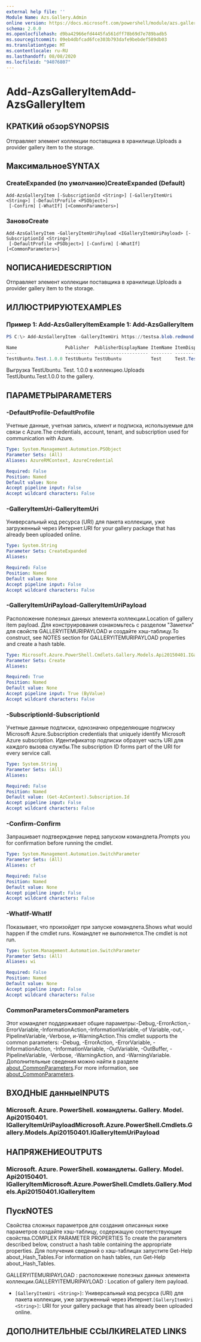 ```yaml
---
external help file: ''
Module Name: Azs.Gallery.Admin
online version: https://docs.microsoft.com/powershell/module/azs.gallery.admin/add-azsgalleryitem
schema: 2.0.0
ms.openlocfilehash: d9ba42966efd4445fa561dff78b69d7e789badb5
ms.sourcegitcommit: 09eb4dbfcad6fce303b793dafe9bebdef589db03
ms.translationtype: MT
ms.contentlocale: ru-RU
ms.lasthandoff: 08/08/2020
ms.locfileid: "94076807"
---
```

# <span data-ttu-id="3e126-101">Add-AzsGalleryItem</span><span class="sxs-lookup"><span data-stu-id="3e126-101">Add-AzsGalleryItem</span></span>

## <span data-ttu-id="3e126-102">КРАТКИй обзор</span><span class="sxs-lookup"><span data-stu-id="3e126-102">SYNOPSIS</span></span>
<span data-ttu-id="3e126-103">Отправляет элемент коллекции поставщика в хранилище.</span><span class="sxs-lookup"><span data-stu-id="3e126-103">Uploads a provider gallery item to the storage.</span></span>

## <span data-ttu-id="3e126-104">Максимальное</span><span class="sxs-lookup"><span data-stu-id="3e126-104">SYNTAX</span></span>

### <span data-ttu-id="3e126-105">CreateExpanded (по умолчанию)</span><span class="sxs-lookup"><span data-stu-id="3e126-105">CreateExpanded (Default)</span></span>
```
Add-AzsGalleryItem [-SubscriptionId <String>] [-GalleryItemUri <String>] [-DefaultProfile <PSObject>]
 [-Confirm] [-WhatIf] [<CommonParameters>]
```

### <span data-ttu-id="3e126-106">Заново</span><span class="sxs-lookup"><span data-stu-id="3e126-106">Create</span></span>
```
Add-AzsGalleryItem -GalleryItemUriPayload <IGalleryItemUriPayload> [-SubscriptionId <String>]
 [-DefaultProfile <PSObject>] [-Confirm] [-WhatIf] [<CommonParameters>]
```

## <span data-ttu-id="3e126-107">NОПИСАНИЕ</span><span class="sxs-lookup"><span data-stu-id="3e126-107">DESCRIPTION</span></span>
<span data-ttu-id="3e126-108">Отправляет элемент коллекции поставщика в хранилище.</span><span class="sxs-lookup"><span data-stu-id="3e126-108">Uploads a provider gallery item to the storage.</span></span>

## <span data-ttu-id="3e126-109">ИЛЛЮСТРИРУЮТ</span><span class="sxs-lookup"><span data-stu-id="3e126-109">EXAMPLES</span></span>

### <span data-ttu-id="3e126-110">Пример 1: Add-AzsGalleryItem</span><span class="sxs-lookup"><span data-stu-id="3e126-110">Example 1: Add-AzsGalleryItem</span></span>
```powershell
PS C:\> Add-AzsGalleryItem -GalleryItemUri https://testsa.blob.redmond.ext-n35r1010.masd.stbtest.microsoft.com/testsc/TestUbuntu.Test.1.0.0.azpkg

Name                  Publisher  PublisherDisplayName ItemName ItemDisplayName       Version Summary
----                  ---------  -------------------- -------- ---------------       ------- -------
TestUbuntu.Test.1.0.0 TestUbuntu TestUbuntu           Test     Test.TestUbuntu.1.0.0 1.0.0   Create a simple VM

```

<span data-ttu-id="3e126-111">Выгрузка TestUbuntu. Test. 1.0.0 в коллекцию.</span><span class="sxs-lookup"><span data-stu-id="3e126-111">Uploads TestUbuntu.Test.1.0.0 to the gallery.</span></span>

## <span data-ttu-id="3e126-112">ПАРАМЕТРЫ</span><span class="sxs-lookup"><span data-stu-id="3e126-112">PARAMETERS</span></span>

### <span data-ttu-id="3e126-113">-DefaultProfile</span><span class="sxs-lookup"><span data-stu-id="3e126-113">-DefaultProfile</span></span>
<span data-ttu-id="3e126-114">Учетные данные, учетная запись, клиент и подписка, используемые для связи с Azure.</span><span class="sxs-lookup"><span data-stu-id="3e126-114">The credentials, account, tenant, and subscription used for communication with Azure.</span></span>

```yaml
Type: System.Management.Automation.PSObject
Parameter Sets: (All)
Aliases: AzureRMContext, AzureCredential

Required: False
Position: Named
Default value: None
Accept pipeline input: False
Accept wildcard characters: False

```

### <span data-ttu-id="3e126-115">-GalleryItemUri</span><span class="sxs-lookup"><span data-stu-id="3e126-115">-GalleryItemUri</span></span>
<span data-ttu-id="3e126-116">Универсальный код ресурса (URI) для пакета коллекции, уже загруженный через Интернет.</span><span class="sxs-lookup"><span data-stu-id="3e126-116">URI for your gallery package that has already been uploaded online.</span></span>

```yaml
Type: System.String
Parameter Sets: CreateExpanded
Aliases:

Required: False
Position: Named
Default value: None
Accept pipeline input: False
Accept wildcard characters: False

```

### <span data-ttu-id="3e126-117">-GalleryItemUriPayload</span><span class="sxs-lookup"><span data-stu-id="3e126-117">-GalleryItemUriPayload</span></span>
<span data-ttu-id="3e126-118">Расположение полезных данных элемента коллекции.</span><span class="sxs-lookup"><span data-stu-id="3e126-118">Location of gallery item payload.</span></span>
<span data-ttu-id="3e126-119">Для конструирования ознакомьтесь с разделом "Заметки" для свойств GALLERYITEMURIPAYLOAD и создайте хэш-таблицу.</span><span class="sxs-lookup"><span data-stu-id="3e126-119">To construct, see NOTES section for GALLERYITEMURIPAYLOAD properties and create a hash table.</span></span>

```yaml
Type: Microsoft.Azure.PowerShell.Cmdlets.Gallery.Models.Api20150401.IGalleryItemUriPayload
Parameter Sets: Create
Aliases:

Required: True
Position: Named
Default value: None
Accept pipeline input: True (ByValue)
Accept wildcard characters: False

```

### <span data-ttu-id="3e126-120">-SubscriptionId</span><span class="sxs-lookup"><span data-stu-id="3e126-120">-SubscriptionId</span></span>
<span data-ttu-id="3e126-121">Учетные данные подписки, однозначно определяющие подписку Microsoft Azure.</span><span class="sxs-lookup"><span data-stu-id="3e126-121">Subscription credentials that uniquely identify Microsoft Azure subscription.</span></span>
<span data-ttu-id="3e126-122">Идентификатор подписки образует часть URI для каждого вызова службы.</span><span class="sxs-lookup"><span data-stu-id="3e126-122">The subscription ID forms part of the URI for every service call.</span></span>

```yaml
Type: System.String
Parameter Sets: (All)
Aliases:

Required: False
Position: Named
Default value: (Get-AzContext).Subscription.Id
Accept pipeline input: False
Accept wildcard characters: False

```

### <span data-ttu-id="3e126-123">-Confirm</span><span class="sxs-lookup"><span data-stu-id="3e126-123">-Confirm</span></span>
<span data-ttu-id="3e126-124">Запрашивает подтверждение перед запуском командлета.</span><span class="sxs-lookup"><span data-stu-id="3e126-124">Prompts you for confirmation before running the cmdlet.</span></span>

```yaml
Type: System.Management.Automation.SwitchParameter
Parameter Sets: (All)
Aliases: cf

Required: False
Position: Named
Default value: None
Accept pipeline input: False
Accept wildcard characters: False

```

### <span data-ttu-id="3e126-125">-WhatIf</span><span class="sxs-lookup"><span data-stu-id="3e126-125">-WhatIf</span></span>
<span data-ttu-id="3e126-126">Показывает, что произойдет при запуске командлета.</span><span class="sxs-lookup"><span data-stu-id="3e126-126">Shows what would happen if the cmdlet runs.</span></span>
<span data-ttu-id="3e126-127">Командлет не выполняется.</span><span class="sxs-lookup"><span data-stu-id="3e126-127">The cmdlet is not run.</span></span>

```yaml
Type: System.Management.Automation.SwitchParameter
Parameter Sets: (All)
Aliases: wi

Required: False
Position: Named
Default value: None
Accept pipeline input: False
Accept wildcard characters: False

```

### <span data-ttu-id="3e126-128">CommonParameters</span><span class="sxs-lookup"><span data-stu-id="3e126-128">CommonParameters</span></span>
<span data-ttu-id="3e126-129">Этот командлет поддерживает общие параметры:-Debug,-ErrorAction,-ErrorVariable,-InformationAction,-InformationVariable,-of Variable,-out,-PipelineVariable,-Verbose, и-WarningAction.</span><span class="sxs-lookup"><span data-stu-id="3e126-129">This cmdlet supports the common parameters: -Debug, -ErrorAction, -ErrorVariable, -InformationAction, -InformationVariable, -OutVariable, -OutBuffer, -PipelineVariable, -Verbose, -WarningAction, and -WarningVariable.</span></span> <span data-ttu-id="3e126-130">Дополнительные сведения можно найти в разделе [about_CommonParameters](http://go.microsoft.com/fwlink/?LinkID=113216).</span><span class="sxs-lookup"><span data-stu-id="3e126-130">For more information, see [about_CommonParameters](http://go.microsoft.com/fwlink/?LinkID=113216).</span></span>

## <span data-ttu-id="3e126-131">ВХОДНЫЕ данные</span><span class="sxs-lookup"><span data-stu-id="3e126-131">INPUTS</span></span>

### <span data-ttu-id="3e126-132">Microsoft. Azure. PowerShell. командлеты. Gallery. Model. Api20150401. IGalleryItemUriPayload</span><span class="sxs-lookup"><span data-stu-id="3e126-132">Microsoft.Azure.PowerShell.Cmdlets.Gallery.Models.Api20150401.IGalleryItemUriPayload</span></span>

## <span data-ttu-id="3e126-133">НАПРЯЖЕНИЕ</span><span class="sxs-lookup"><span data-stu-id="3e126-133">OUTPUTS</span></span>

### <span data-ttu-id="3e126-134">Microsoft. Azure. PowerShell. командлеты. Gallery. Model. Api20150401. IGalleryItem</span><span class="sxs-lookup"><span data-stu-id="3e126-134">Microsoft.Azure.PowerShell.Cmdlets.Gallery.Models.Api20150401.IGalleryItem</span></span>



## <span data-ttu-id="3e126-135">Пуск</span><span class="sxs-lookup"><span data-stu-id="3e126-135">NOTES</span></span>

<span data-ttu-id="3e126-136">Свойства сложных параметров для создания описанных ниже параметров создайте хэш-таблицу, содержащую соответствующие свойства.</span><span class="sxs-lookup"><span data-stu-id="3e126-136">COMPLEX PARAMETER PROPERTIES To create the parameters described below, construct a hash table containing the appropriate properties.</span></span> <span data-ttu-id="3e126-137">Для получения сведений о хэш-таблицах запустите Get-Help about_Hash_Tables.</span><span class="sxs-lookup"><span data-stu-id="3e126-137">For information on hash tables, run Get-Help about_Hash_Tables.</span></span>

<span data-ttu-id="3e126-138">GALLERYITEMURIPAYLOAD <IGalleryItemUriPayload> : расположение полезных данных элемента коллекции.</span><span class="sxs-lookup"><span data-stu-id="3e126-138">GALLERYITEMURIPAYLOAD <IGalleryItemUriPayload>: Location of gallery item payload.</span></span>
  - <span data-ttu-id="3e126-139">`[GalleryItemUri <String>]`: Универсальный код ресурса (URI) для пакета коллекции, уже загруженный через Интернет.</span><span class="sxs-lookup"><span data-stu-id="3e126-139">`[GalleryItemUri <String>]`: URI for your gallery package that has already been uploaded online.</span></span>

## <span data-ttu-id="3e126-140">ДОПОЛНИТЕЛЬНЫЕ ССЫЛКИ</span><span class="sxs-lookup"><span data-stu-id="3e126-140">RELATED LINKS</span></span>

